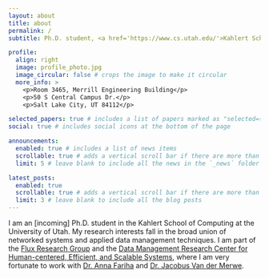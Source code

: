 ```yaml
---
layout: about
title: about
permalink: /
subtitle: Ph.D. student, <a href='https://www.cs.utah.edu/'>Kahlert School of Computing</a>.

profile:
  align: right
  image: profile_photo.jpg
  image_circular: false # crops the image to make it circular
  more_info: >
    <p>Room 3465, Merrill Engineering Building</p>
    <p>50 S Central Campus Dr.</p>
    <p>Salt Lake City, UT 84112</p>

selected_papers: true # includes a list of papers marked as "selected={true}"
social: true # includes social icons at the bottom of the page

announcements:
  enabled: true # includes a list of news items
  scrollable: true # adds a vertical scroll bar if there are more than 3 news items
  limit: 5 # leave blank to include all the news in the `_news` folder

latest_posts:
  enabled: true
  scrollable: true # adds a vertical scroll bar if there are more than 3 new posts items
  limit: 3 # leave blank to include all the blog posts
---
```


I am an \[incoming\] Ph.D. student in the Kahlert School of Computing at the University of Utah. My research interests fall in the broad union of networked systems and applied data management techniques. I am part of the [Flux Research Group](https://www.flux.utah.edu/) and the [Data Management Research Center for Human-centered, Efficient, and Scalable Systems](https://mod.cs.utah.edu/), where I am very fortunate to work with [Dr. Anna Fariha](https://afariha.github.io/) and [Dr. Jacobus Van der Merwe](https://users.cs.utah.edu/~kobus/).

<!-- Write your biography here. Tell the world about yourself. Link to your favorite [subreddit](http://reddit.com). You can put a picture in, too. The code is already in, just name your picture `prof_pic.jpg` and put it in the `img/` folder.

Put your address / P.O. box / other info right below your picture. You can also disable any of these elements by editing `profile` property of the YAML header of your `_pages/about.md`. Edit `_bibliography/papers.bib` and Jekyll will render your [publications page](/al-folio/publications/) automatically.

Link to your social media connections, too. This theme is set up to use [Font Awesome icons](https://fontawesome.com/) and [Academicons](https://jpswalsh.github.io/academicons/), like the ones below. Add your Facebook, Twitter, LinkedIn, Google Scholar, or just disable all of them. -->
